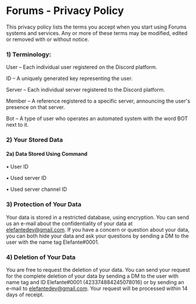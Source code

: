 # Forums - Privacy Policy

This privacy policy lists the terms you accept when you start using Forums systems and services. Any or more of these terms may be modified, edited or removed with or without notice.

### 1) Terminology:

User – Each individual user registered on the Discord platform.

ID – A uniquely generated key representing the user.

Server – Each individual server registered to the Discord platform.

Member – A reference registered to a specific server, announcing the user's presence on that server.

Bot – A type of user who operates an automated system with the word BOT next to it.


### 2) Your Stored Data

#### 2a) Data Stored Using Command

• User ID

• Used server ID

• Used server channel ID


### 3) Protection of Your Data

Your data is stored in a restricted database, using encryption. You can send us an e-mail about the confidentiality of your data at elefantedev@gmail.com. If you have a concern or question about your data, you can both hide your data and ask your questions by sending a DM to the user with the name tag Elefante#0001.

### 4) Deletion of Your Data

You are free to request the deletion of your data. You can send your request for the complete deletion of your data by sending a DM to the user with name tag and ID Elefante#0001 (423374884245078016) or by sending an e-mail to elefantedev@gmail.com. Your request will be processed within 14 days of receipt.
